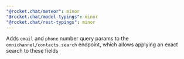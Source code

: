 ```yaml
---
"@rocket.chat/meteor": minor
"@rocket.chat/model-typings": minor
"@rocket.chat/rest-typings": minor
---
```


Adds `email` and `phone` number query params to the `omnichannel/contacts.search` endpoint, which allows applying an exact search to these fields
